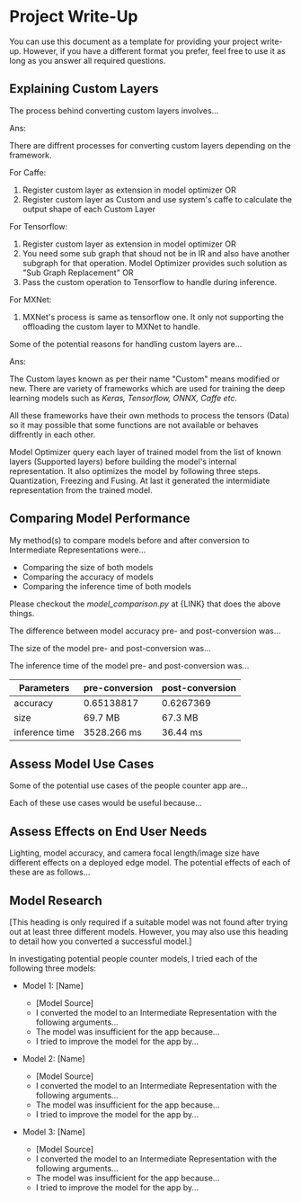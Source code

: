 # Project Write-Up

You can use this document as a template for providing your project write-up. However, if you
have a different format you prefer, feel free to use it as long as you answer all required
questions.

## Explaining Custom Layers


The process behind converting custom layers involves...

Ans: 

There are diffrent processes for converting custom layers depending on the framework.

For Caffe:
1. Register custom layer as extension in model optimizer OR
2. Register custom layer as Custom and use system's caffe to calculate the output shape of each Custom Layer

For Tensorflow:
1. Register custom layer as extension in model optimizer OR
2. You need some sub graph that shoud not be in IR and also have another subgraph for that operation. Model Optimizer provides such solution as "Sub Graph Replacement" OR
3. Pass the custom operation to Tensorflow to handle during inference.

For MXNet:
1. MXNet's process is same as tensorflow one. It only not supporting the offloading the custom layer to MXNet to handle.

Some of the potential reasons for handling custom layers are...

Ans: 

The Custom layes known as per their name "Custom" means modified or new. 
There are variety of frameworks which are used for training the deep learning models such as <i>Keras, Tensorflow, ONNX, Caffe etc.</i>

All these frameworks have their own methods to process the tensors (Data) so it may possible that
some functions are not available or behaves diffrently in each other.

Model Optimizer query each layer of trained model from the list of known layers (Supported layers) before building the model's internal representation.
It also optimizes the model by following three steps. Quantization, Freezing and Fusing. At last it generated the intermidiate representation from the trained model. 


## Comparing Model Performance

My method(s) to compare models before and after conversion to Intermediate Representations
were...
- Comparing the size of both models
- Comparing the accuracy of models
- Comparing the inference time of both models

Please checkout the <i>model_comparison.py</i> at {LINK} that does the above things.

The difference between model accuracy pre- and post-conversion was...

The size of the model pre- and post-conversion was...

The inference time of the model pre- and post-conversion was...

Parameters | pre-conversion | post-conversion
| ------------- | ------------- | -------------
accuracy  | 0.65138817  | 0.6267369
size  | 69.7 MB  | 67.3 MB
inference time  | 3528.266 ms  | 36.44 ms


## Assess Model Use Cases

Some of the potential use cases of the people counter app are...

Each of these use cases would be useful because...

## Assess Effects on End User Needs

Lighting, model accuracy, and camera focal length/image size have different effects on a
deployed edge model. The potential effects of each of these are as follows...

## Model Research

[This heading is only required if a suitable model was not found after trying out at least three
different models. However, you may also use this heading to detail how you converted 
a successful model.]

In investigating potential people counter models, I tried each of the following three models:

- Model 1: [Name]
  - [Model Source]
  - I converted the model to an Intermediate Representation with the following arguments...
  - The model was insufficient for the app because...
  - I tried to improve the model for the app by...
  
- Model 2: [Name]
  - [Model Source]
  - I converted the model to an Intermediate Representation with the following arguments...
  - The model was insufficient for the app because...
  - I tried to improve the model for the app by...

- Model 3: [Name]
  - [Model Source]
  - I converted the model to an Intermediate Representation with the following arguments...
  - The model was insufficient for the app because...
  - I tried to improve the model for the app by...
